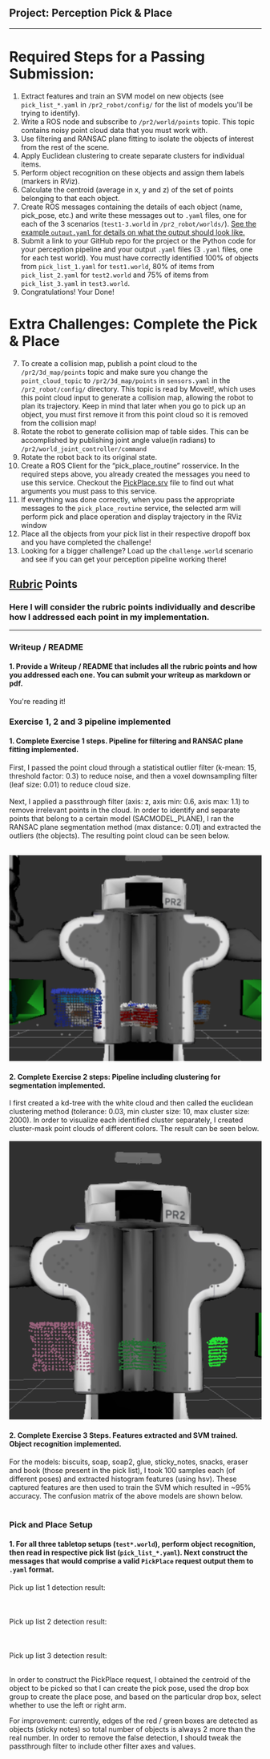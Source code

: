 ## Project: Perception Pick & Place

---


# Required Steps for a Passing Submission:
1. Extract features and train an SVM model on new objects (see `pick_list_*.yaml` in `/pr2_robot/config/` for the list of models you'll be trying to identify). 
2. Write a ROS node and subscribe to `/pr2/world/points` topic. This topic contains noisy point cloud data that you must work with.
3. Use filtering and RANSAC plane fitting to isolate the objects of interest from the rest of the scene.
4. Apply Euclidean clustering to create separate clusters for individual items.
5. Perform object recognition on these objects and assign them labels (markers in RViz).
6. Calculate the centroid (average in x, y and z) of the set of points belonging to that each object.
7. Create ROS messages containing the details of each object (name, pick_pose, etc.) and write these messages out to `.yaml` files, one for each of the 3 scenarios (`test1-3.world` in `/pr2_robot/worlds/`).  [See the example `output.yaml` for details on what the output should look like.](https://github.com/udacity/RoboND-Perception-Project/blob/master/pr2_robot/config/output.yaml)  
8. Submit a link to your GitHub repo for the project or the Python code for your perception pipeline and your output `.yaml` files (3 `.yaml` files, one for each test world).  You must have correctly identified 100% of objects from `pick_list_1.yaml` for `test1.world`, 80% of items from `pick_list_2.yaml` for `test2.world` and 75% of items from `pick_list_3.yaml` in `test3.world`.
9. Congratulations!  Your Done!

# Extra Challenges: Complete the Pick & Place
7. To create a collision map, publish a point cloud to the `/pr2/3d_map/points` topic and make sure you change the `point_cloud_topic` to `/pr2/3d_map/points` in `sensors.yaml` in the `/pr2_robot/config/` directory. This topic is read by Moveit!, which uses this point cloud input to generate a collision map, allowing the robot to plan its trajectory.  Keep in mind that later when you go to pick up an object, you must first remove it from this point cloud so it is removed from the collision map!
8. Rotate the robot to generate collision map of table sides. This can be accomplished by publishing joint angle value(in radians) to `/pr2/world_joint_controller/command`
9. Rotate the robot back to its original state.
10. Create a ROS Client for the “pick_place_routine” rosservice.  In the required steps above, you already created the messages you need to use this service. Checkout the [PickPlace.srv](https://github.com/udacity/RoboND-Perception-Project/tree/master/pr2_robot/srv) file to find out what arguments you must pass to this service.
11. If everything was done correctly, when you pass the appropriate messages to the `pick_place_routine` service, the selected arm will perform pick and place operation and display trajectory in the RViz window
12. Place all the objects from your pick list in their respective dropoff box and you have completed the challenge!
13. Looking for a bigger challenge?  Load up the `challenge.world` scenario and see if you can get your perception pipeline working there!

## [Rubric](https://review.udacity.com/#!/rubrics/1067/view) Points
### Here I will consider the rubric points individually and describe how I addressed each point in my implementation.  

---
### Writeup / README

#### 1. Provide a Writeup / README that includes all the rubric points and how you addressed each one.  You can submit your writeup as markdown or pdf.  

You're reading it!

### Exercise 1, 2 and 3 pipeline implemented
#### 1. Complete Exercise 1 steps. Pipeline for filtering and RANSAC plane fitting implemented.
First, I passed the point cloud through a statistical outlier filter (k-mean: 15, threshold factor: 0.3) to reduce noise, and then a voxel downsampling filter (leaf size: 0.01) to reduce cloud size. 
<br><br>
Next, I applied a passthrough filter (axis: z, axis min: 0.6, axis max: 1.1) to remove irrelevant points in the cloud. In order to identify and separate points that belong to a certain model (SACMODEL_PLANE), I ran the RANSAC plane segmentation method (max distance: 0.01) and extracted the outliers (the objects). The resulting point cloud can be seen below. 
<br><br>

![cloud objects](https://raw.githubusercontent.com/tessav/rnd-project3/master/images/cloud_objects.png)

#### 2. Complete Exercise 2 steps: Pipeline including clustering for segmentation implemented.  
I first created a kd-tree with the white cloud and then called the euclidean clustering method (tolerance: 0.03, min cluster size: 10, max cluster size: 2000). In order to visualize each identified cluster separately, I created cluster-mask point clouds of different colors. The result can be seen below.
<br><br>
![cloud cluster](https://raw.githubusercontent.com/tessav/rnd-project3/master/images/cluster_cloud.png)

#### 2. Complete Exercise 3 Steps.  Features extracted and SVM trained.  Object recognition implemented.
For the models: biscuits, soap, soap2, glue, sticky_notes, snacks, eraser and book (those present in the pick list), I took 100 samples each (of different poses) and extracted histogram features (using hsv). These captured features are then used to train the SVM which resulted in ~95% accuracy. The confusion matrix of the above models are shown below. 
<br><br>


### Pick and Place Setup

#### 1. For all three tabletop setups (`test*.world`), perform object recognition, then read in respective pick list (`pick_list_*.yaml`). Next construct the messages that would comprise a valid `PickPlace` request output them to `.yaml` format.
Pick up list 1 detection result:
<br><br>
<br><br>
Pick up list 2 detection result:
<br><br>
<br><br>
Pick up list 3 detection result:
<br><br>

In order to construct the PickPlace request, I obtained the centroid of the object to be picked so that I can create the pick pose, used the drop box group to create the place pose, and based on the particular drop box, select whether to use the left or right arm.  

For improvement: currently, edges of the red / green boxes are detected as objects (sticky notes) so total number of objects is always 2 more than the real number. In order to remove the false detection, I should tweak the passthrough filter to include other filter axes and values.


